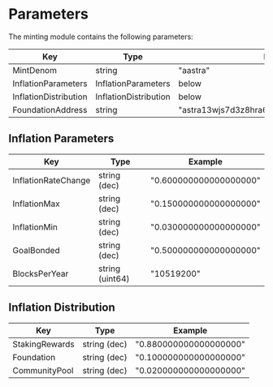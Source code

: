 <!--
order: 4
-->

# Parameters

The minting module contains the following parameters:

| Key                   | Type                  | Example                                        |
|-----------------------|-----------------------|------------------------------------------------|
| MintDenom             | string                | "aastra"                                       |
| InflationParameters   | InflationParameters   | below                                          |
| InflationDistribution | InflationDistribution | below                                          |
| FoundationAddress     | string                | "astra13wjs7d3z8hra6rp7vjmryuulwxjrd232sceuen" |

## Inflation Parameters

| Key                 | Type            | Example                |
|---------------------|-----------------|------------------------|
| InflationRateChange | string (dec)    | "0.600000000000000000" |
| InflationMax        | string (dec)    | "0.150000000000000000" |
| InflationMin        | string (dec)    | "0.030000000000000000" |
| GoalBonded          | string (dec)    | "0.500000000000000000" |
| BlocksPerYear       | string (uint64) | "10519200"             |

## Inflation Distribution

| Key              | Type            | Example                |
|------------------|-----------------|------------------------|
| StakingRewards   | string (dec)    | "0.880000000000000000" |
| Foundation       | string (dec)    | "0.100000000000000000" |
| CommunityPool    | string (dec)    | "0.020000000000000000" |
